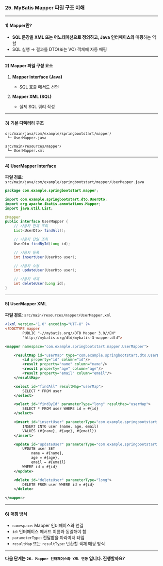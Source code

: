 ### 25. MyBatis Mapper 파일 구조 이해

---

#### 1) **Mapper란?**

* **SQL 문장을 XML 또는 어노테이션으로 정의하고, Java 인터페이스와 매핑**하는 역할
* SQL 실행 → 결과를 DTO(또는 VO) 객체에 자동 매핑

---

#### 2) **Mapper 파일 구성 요소**

1. **Mapper Interface (Java)**

   * SQL 호출 메서드 선언
2. **Mapper XML (SQL)**

   * 실제 SQL 쿼리 작성

---

#### 3) **기본 디렉터리 구조**

```
src/main/java/com/example/springbootstart/mapper/
 └─ UserMapper.java

src/main/resources/mapper/
 └─ UserMapper.xml
```

---

#### 4) **UserMapper Interface**

**파일 경로**: `src/main/java/com/example/springbootstart/mapper/UserMapper.java`

```java
package com.example.springbootstart.mapper;

import com.example.springbootstart.dto.UserDto;
import org.apache.ibatis.annotations.Mapper;
import java.util.List;

@Mapper
public interface UserMapper {
    // 사용자 전체 조회
    List<UserDto> findAll();

    // 사용자 단일 조회
    UserDto findById(Long id);

    // 사용자 등록
    int insertUser(UserDto user);

    // 사용자 수정
    int updateUser(UserDto user);

    // 사용자 삭제
    int deleteUser(Long id);
}
```

---

#### 5) **UserMapper XML**

**파일 경로**: `src/main/resources/mapper/UserMapper.xml`

```xml
<?xml version="1.0" encoding="UTF-8" ?>
<!DOCTYPE mapper
        PUBLIC "-//mybatis.org//DTD Mapper 3.0//EN"
        "http://mybatis.org/dtd/mybatis-3-mapper.dtd">

<mapper namespace="com.example.springbootstart.mapper.UserMapper">

    <resultMap id="userMap" type="com.example.springbootstart.dto.UserDto">
        <id property="id" column="id"/>
        <result property="name" column="name"/>
        <result property="age" column="age"/>
        <result property="email" column="email"/>
    </resultMap>

    <select id="findAll" resultMap="userMap">
        SELECT * FROM user
    </select>

    <select id="findById" parameterType="long" resultMap="userMap">
        SELECT * FROM user WHERE id = #{id}
    </select>

    <insert id="insertUser" parameterType="com.example.springbootstart.dto.UserDto">
        INSERT INTO user (name, age, email)
        VALUES (#{name}, #{age}, #{email})
    </insert>

    <update id="updateUser" parameterType="com.example.springbootstart.dto.UserDto">
        UPDATE user SET
            name = #{name},
            age = #{age},
            email = #{email}
        WHERE id = #{id}
    </update>

    <delete id="deleteUser" parameterType="long">
        DELETE FROM user WHERE id = #{id}
    </delete>

</mapper>
```

---

#### 6) **매핑 방식**

* `namespace`: Mapper 인터페이스와 연결
* `id`: 인터페이스 메서드 이름과 동일해야 함
* `parameterType`: 전달받을 파라미터 타입
* `resultMap` 또는 `resultType`: 반환할 객체 매핑 방식

---

**다음 단계는 `26. Mapper 인터페이스와 XML 연동` 입니다. 진행할까요?**
